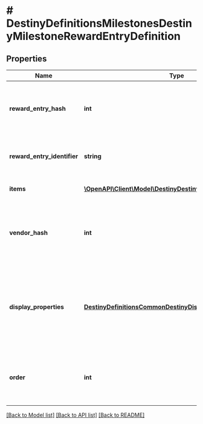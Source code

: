 # # DestinyDefinitionsMilestonesDestinyMilestoneRewardEntryDefinition

## Properties

Name | Type | Description | Notes
------------ | ------------- | ------------- | -------------
**reward_entry_hash** | **int** | The identifier for this reward entry. Runtime data will refer to reward entries by this hash. Only guaranteed unique within the specific Milestone. | [optional]
**reward_entry_identifier** | **string** | The string identifier, if you care about it. Only guaranteed unique within the specific Milestone. | [optional]
**items** | [**\OpenAPI\Client\Model\DestinyDestinyItemQuantity[]**](DestinyDestinyItemQuantity.md) | The items you will get as rewards, and how much of it you&#39;ll get. | [optional]
**vendor_hash** | **int** | If this reward is redeemed at a Vendor, this is the hash of the Vendor to go to in order to redeem the reward. Use this hash to look up the DestinyVendorDefinition. | [optional]
**display_properties** | [**DestinyDefinitionsCommonDestinyDisplayPropertiesDefinition**](DestinyDefinitionsCommonDestinyDisplayPropertiesDefinition.md) | For us to bother returning this info, we should be able to return some kind of information about why these rewards are grouped together. This is ideally that information. Look at how confident I am that this will always remain true. | [optional]
**order** | **int** | If you want to follow BNet&#39;s ordering of these rewards, use this number within a given category to order the rewards. Yeah, I know. I feel dirty too. | [optional]

[[Back to Model list]](../../README.md#models) [[Back to API list]](../../README.md#endpoints) [[Back to README]](../../README.md)
